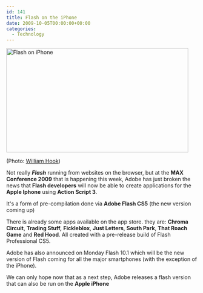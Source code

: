 ```yaml
---
id: 141
title: Flash on the iPhone
date: 2009-10-05T00:00:00+00:00
categories:
  - Technology
---
```

<img src="http://files.placona.co.uk/flash_iphone/iphone.jpg" alt="Flash on iPhone" width="480" height="276" />
  
<span style="align: left;">(Photo: <a title="Photo by William Hook" href="http://www.flickr.com/photos/williamhook/" target="_blank">William Hook</a>)</span>
  
Not really **_Flash_** running from websites on the browser, but at the **MAX Conference 2009** that is happening this week, Adobe has just broken the news that **Flash developers** will now be able to create applications for the **Apple Iphone** using **Action Script 3**.
  
It's a form of pre-compilation done via **Adobe Flash CS5** (the new version coming up)
  
There is already some apps available on the app store. they are: **Chroma Circuit**, **Trading Stuff,** **Fickleblox**, **Just Letters**, **South Park**, **That Roach Game** and **Red Hood**. All created with a pre-release build of Flash Professional CS5.
  
Adobe has also announced on Monday Flash 10.1 which will be the new version of Flash coming for all the major smartphones (with the exception of the iPhone).
  
We can only hope now that as a next step, Adobe releases a flash version that can also be run on the **Apple iPhone**
